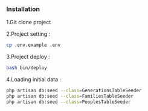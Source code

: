 ### Installation

1.Git clone project

2.Project setting :
```sh
cp .env.example .env
```

3.Project deploy :
```sh
bash bin/deploy
```

4.Loading initial data :
```sh
php artisan db:seed --class=GenerationsTableSeeder
php artisan db:seed --class=FamiliesTableSeeder
php artisan db:seed --class=PeoplesTableSeeder
```
